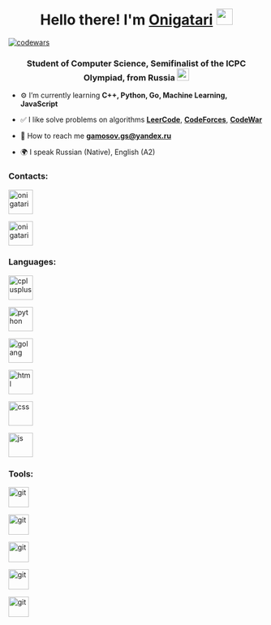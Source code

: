 <h1  align="center"> Hello there! I'm <a  href="https://leetcode.com/Onigatari/">Onigatari</a> <img src="https://img.icons8.com/emoji/48/undefined/pool-8-ball.png"  height="32"/> </h1>

  

[![codewars](https://www.codewars.com/users/Onigatari/badges/small)](https://www.codewars.com/users/Onigatari/badges/small)

  

<h3  align="center"> Student of Computer Science, Semifinalist of the ICPC Olympiad, from Russia <img src="https://img.icons8.com/external-justicon-flat-justicon/24/undefined/external-russia-countrys-flags-justicon-flat-justicon.png"  height="24"/></h3>

  

- ⚙️ I’m currently learning **C++, Python, Go, Machine Learning, JavaScript**

- ✅ I like solve problems on algorithms [**LeerCode**](https://leetcode.com/Onigatari/), [**CodeForces**](https://codeforces.com/profile/Onigatari), [**CodeWar**](https://www.codewars.com/users/Onigatari)

- 📄 How to reach me **[gamosov.gs@yandex.ru](mailto:gamosov.gs@yandex.ru)**

- 🌍 I speak Russian (Native), English (A2)

  

### Contacts:

<p  align="left">

  

<a  href="https://vk.com/onigatari"  target="blank"><img  align="center"  src="https://img.icons8.com/fluency/48/undefined/vk-circled.png"  alt="onigatari"  height="48"  width="48"/></a>

  

<a  href="https://t.me/Onigatari"  target="blank"><img  align="center"  src="https://img.icons8.com/fluency/48/undefined/telegram-app.png"  alt="onigatari"  height="48"  width="48" /></a> </p>

### Languages:

<p align="left">

<a target="_blank" rel="noreferrer"> <img src="https://img.icons8.com/color/48/undefined/c-plus-plus-logo.png" alt="cplusplus" width="48" height="48"/> </a>

<a target="_blank" rel="noreferrer"> <img src="https://img.icons8.com/color/48/undefined/python--v1.png" alt="python" width="48" height="48"/> </a>

<a target="_blank" rel="noreferrer"> <img src="https://img.icons8.com/color/48/undefined/golang.png" alt="golang" width="48" height="48"/> </a>

<a target="_blank" rel="noreferrer"> <img src="https://img.icons8.com/color/48/undefined/html-5--v1.png" alt="html" width="48" height="48"/> </a>

<a target="_blank" rel="noreferrer"> <img src="https://img.icons8.com/color/48/undefined/css3.png" alt="css" width="48" height="48"/> </a>

<a target="_blank" rel="noreferrer"> <img src="https://img.icons8.com/color/48/undefined/javascript--v1.png" alt="js" width="48" height="48"/> </a>

</p>

### Tools:

<p align="left">

<a href="https://www.jetbrains.com/pycharm/" target="_blank" rel="noreferrer"> <img src="https://raw.githubusercontent.com/daniilshat/daniilshat/2583381c09497c680369e95dce7e029d93484d94/icons/PyCharm.svg" alt="git" width="40" height="40"/> </a>

<a href="https://www.jetbrains.com/clion/" target="_blank" rel="noreferrer"> <img src="https://raw.githubusercontent.com/daniilshat/daniilshat/2583381c09497c680369e95dce7e029d93484d94/icons/clion.svg" alt="git" width="40" height="40"/> </a>

<a href="https://git-scm.com/" target="_blank" rel="noreferrer"> <img src="https://raw.githubusercontent.com/daniilshat/daniilshat/2d7eafe5250314b3d422c86b35de062e0f1f5178/icons/git.svg" alt="git" width="40" height="40"/> </a>

<a href="https://code.visualstudio.com/" target="_blank" rel="noreferrer"> <img src="https://raw.githubusercontent.com/daniilshat/daniilshat/2583381c09497c680369e95dce7e029d93484d94/icons/VS-code.svg" alt="git" width="40" height="40"/> </a>

<a href="https://jupyter.org/" target="_blank" rel="noreferrer"> <img src="https://raw.githubusercontent.com/daniilshat/daniilshat/2583381c09497c680369e95dce7e029d93484d94/icons/Jupyter.svg" alt="git" width="40" height="40"/> </a>

</p>